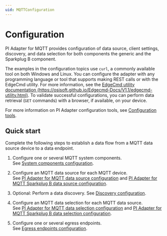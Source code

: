 ```yaml
---
uid: MQTTConfiguration
---
```


# Configuration

PI Adapter for MQTT provides configuration of data source, client settings, discovery, and data selection for both components the generic and the Sparkplug B component.

The examples in the configuration topics use `curl`, a commonly available tool on both Windows and Linux. You can configure the adapter with any programming language or tool that supports making REST calls or with the EdgeCmd utility. For more information, see the [EdgeCmd utility documentation (https://osisoft.github.io/Edgecmd-Docs/V1.1/edgecmd-utility.html)](https://osisoft.github.io/Edgecmd-Docs/V1.1/edgecmd-utility.html). To validate successful configurations, you can perform data retrieval (`GET` commands) with a browser, if available, on your device.

For more information on PI Adapter configuration tools, see [Configuration tools](xref:ConfigurationTools).

## Quick start

Complete the following steps to establish a data flow from a MQTT data source device to a data endpoint.

1. Configure one or several MQTT system components.<br>See [System components configuration](xref:SystemComponentsConfiguration#add-a-system-component).

2. Configure an MQTT data source for each MQTT device.<br>See [PI Adapter for MQTT data source configuration](xref:PIAdapterForMQTTDataSourceConfiguration#configure-mqtt-data-source) and [PI Adapter for MQTT Sparkplug B data source configuration](xref:PIAdapterForMQTTSparkplugBDataSourceConfiguration#configure-mqtt-sparkplug-b-data-source).

3. Optional: Perform a data discovery. See [Discovery configuration](xref:DiscoveryConfiguration).

4. Configure an MQTT data selection for each MQTT data source.<br>See [PI Adapter for MQTT data selection configuration](xref:PIAdapterForMQTTDataSelectionConfiguration#configure-mqtt-data-selection) and [PI Adapter for MQTT Sparkplug B data selection configuration](xref:PIAdapterForMQTTSparkplugBDataSelectionConfiguration#configure-mqtt-sparkplug-b-data-selection).

5. Configure one or several egress endpoints.<br>See [Egress endpoints configuration](xref:EgressEndpointsConfiguration).
